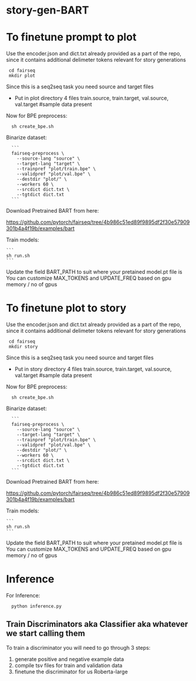# story-gen-BART


To finetune prompt to plot
==========================================================================================

Use the encoder.json and dict.txt already provided as a part of the repo, since it contains additional delimeter tokens relevant for story generations

 ```
  cd fairseq
  mkdir plot
 ```
 
 Since this is a seq2seq task you need source and target files
  - Put in plot directory 4 files train.source, train.target, val.source, val.target
  #sample data present
 
 Now for BPE preprocess:
  ```
    sh create_bpe.sh
  ```

Binarize dataset:

      ```
      fairseq-preprocess \
        --source-lang "source" \
        --target-lang "target" \
        --trainpref "plot/train.bpe" \
        --validpref "plot/val.bpe" \
        --destdir "plot/" \
        --workers 60 \
        --srcdict dict.txt \
        --tgtdict dict.txt
      ```

Download Pretrained BART from here:

https://github.com/pytorch/fairseq/tree/4b986c51ed89f9895df2f30e57909301b4a4f19b/examples/bart


Train models:

    ```
    sh run.sh
    ```

Update the field BART_PATH to suit where your pretained model.pt file is
You can customize  MAX_TOKENS and UPDATE_FREQ based on gpu memory / no of gpus

To finetune plot to story
==========================================================================================

Use the encoder.json and dict.txt already provided as a part of the repo, since it contains additional delimeter tokens relevant for story generations

 ```
  cd fairseq
  mkdir story
 ```
 
 Since this is a seq2seq task you need source and target files
  - Put in story directory 4 files train.source, train.target, val.source, val.target
   #sample data present


 Now for BPE preprocess:
  ```
    sh create_bpe.sh
  ```

Binarize dataset:

      ```
      fairseq-preprocess \
        --source-lang "source" \
        --target-lang "target" \
        --trainpref "plot/train.bpe" \
        --validpref "plot/val.bpe" \
        --destdir "plot/" \
        --workers 60 \
        --srcdict dict.txt \
        --tgtdict dict.txt
      ```

Download Pretrained BART from here:

https://github.com/pytorch/fairseq/tree/4b986c51ed89f9895df2f30e57909301b4a4f19b/examples/bart


Train models:

    ```
    sh run.sh
    ```

Update the field BART_PATH to suit where your pretained model.pt file is
You can customize  MAX_TOKENS and UPDATE_FREQ based on gpu memory / no of gpus


Inference
================================================
For Inference:

  ```
    python inference.py
  ```
 
## Train Discriminators aka Classifier aka whatever we start calling them

To train a discriminator you will need to go through 3 steps:
1) generate positive and negative example data
2) compile tsv files for train and validation data
3) finetune the discriminator for us Roberta-large



